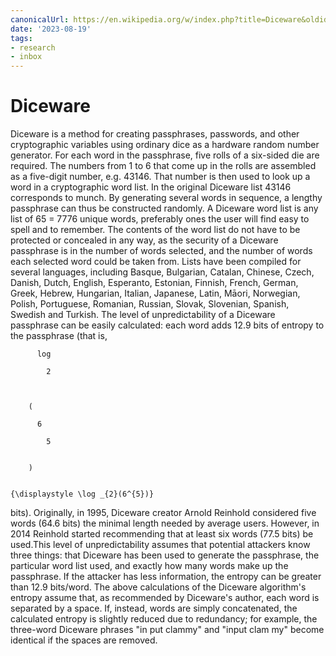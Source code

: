 ```yaml
---
canonicalUrl: https://en.wikipedia.org/w/index.php?title=Diceware&oldid=1164655404
date: '2023-08-19'
tags:
- research
- inbox
---
```


# Diceware

Diceware is a method for creating passphrases, passwords, and other cryptographic variables using ordinary dice as a hardware random number generator. For each word in the passphrase, five rolls of a six-sided die are required. The numbers from 1 to 6 that come up in the rolls are assembled as a five-digit number, e.g. 43146. That number is then used to look up a word in a cryptographic word list. In the original Diceware list 43146 corresponds to munch. By generating several words in sequence, a lengthy passphrase can thus be constructed randomly.
A Diceware word list is any list of 65 = 7776 unique words, preferably ones the user will find easy to spell and to remember. The contents of the word list do not have to be protected or concealed in any way, as the security of a Diceware passphrase is in the number of words selected, and the number of words each selected word could be taken from. Lists have been compiled for several languages, including Basque, Bulgarian, Catalan, Chinese, Czech, Danish, Dutch, English, Esperanto, Estonian, Finnish, French, German, Greek, Hebrew, Hungarian, Italian, Japanese, Latin, Māori, Norwegian, Polish, Portuguese, Romanian, Russian, Slovak, Slovenian, Spanish, Swedish and Turkish.
The level of unpredictability of a Diceware passphrase can be easily calculated: each word adds 12.9 bits of entropy to the passphrase (that is,




          log

            2


        ⁡
        (

          6

            5


        )


    {\displaystyle \log _{2}(6^{5})}
   bits). Originally, in 1995, Diceware creator Arnold Reinhold considered five words (64.6 bits) the minimal length needed by average users. However, in 2014 Reinhold started recommending that at least six words (77.5 bits) be used.This level of unpredictability assumes that potential attackers know three things: that Diceware has been used to generate the passphrase, the particular word list used, and exactly how many words make up the passphrase. If the attacker has less information, the entropy can be greater than 12.9 bits/word.
The above calculations of the Diceware algorithm's entropy assume that, as recommended by Diceware's author, each word is separated by a space. If, instead, words are simply concatenated, the calculated entropy is slightly reduced due to redundancy; for example, the three-word Diceware phrases "in put clammy" and "input clam my" become identical if the spaces are removed.